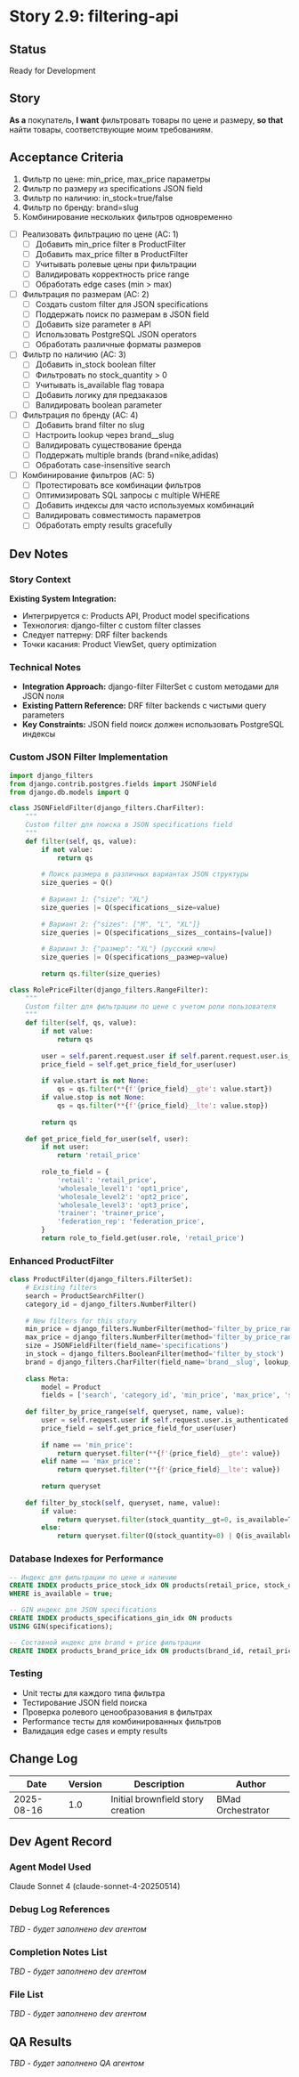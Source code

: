 # Story 2.9: filtering-api

## Status
Ready for Development

## Story
**As a** покупатель,
**I want** фильтровать товары по цене и размеру,
**so that** найти товары, соответствующие моим требованиям.

## Acceptance Criteria

1. Фильтр по цене: min_price, max_price параметры
2. Фильтр по размеру из specifications JSON field
3. Фильтр по наличию: in_stock=true/false
4. Фильтр по бренду: brand=slug
5. Комбинирование нескольких фильтров одновременно

- [ ] Реализовать фильтрацию по цене (AC: 1)
  - [ ] Добавить min_price filter в ProductFilter
  - [ ] Добавить max_price filter в ProductFilter
  - [ ] Учитывать ролевые цены при фильтрации
  - [ ] Валидировать корректность price range
  - [ ] Обработать edge cases (min > max)

- [ ] Фильтрация по размерам (AC: 2)
  - [ ] Создать custom filter для JSON specifications
  - [ ] Поддержать поиск по размерам в JSON field
  - [ ] Добавить size parameter в API
  - [ ] Использовать PostgreSQL JSON operators
  - [ ] Обработать различные форматы размеров

- [ ] Фильтр по наличию (AC: 3)
  - [ ] Добавить in_stock boolean filter
  - [ ] Фильтровать по stock_quantity > 0
  - [ ] Учитывать is_available flag товара
  - [ ] Добавить логику для предзаказов
  - [ ] Валидировать boolean parameter

- [ ] Фильтрация по бренду (AC: 4)
  - [ ] Добавить brand filter по slug
  - [ ] Настроить lookup через brand__slug
  - [ ] Валидировать существование бренда
  - [ ] Поддержать multiple brands (brand=nike,adidas)
  - [ ] Обработать case-insensitive search

- [ ] Комбинирование фильтров (AC: 5)
  - [ ] Протестировать все комбинации фильтров
  - [ ] Оптимизировать SQL запросы с multiple WHERE
  - [ ] Добавить индексы для часто используемых комбинаций
  - [ ] Валидировать совместимость параметров
  - [ ] Обработать empty results gracefully

## Dev Notes

### Story Context
**Existing System Integration:**
- Интегрируется с: Products API, Product model specifications
- Технология: django-filter с custom filter classes
- Следует паттерну: DRF filter backends
- Точки касания: Product ViewSet, query optimization

### Technical Notes
- **Integration Approach:** django-filter FilterSet с custom методами для JSON поля
- **Existing Pattern Reference:** DRF filter backends с чистыми query parameters
- **Key Constraints:** JSON field поиск должен использовать PostgreSQL индексы

### Custom JSON Filter Implementation
```python
import django_filters
from django.contrib.postgres.fields import JSONField
from django.db.models import Q

class JSONFieldFilter(django_filters.CharFilter):
    """
    Custom filter для поиска в JSON specifications field
    """
    def filter(self, qs, value):
        if not value:
            return qs
        
        # Поиск размера в различных вариантах JSON структуры
        size_queries = Q()
        
        # Вариант 1: {"size": "XL"}
        size_queries |= Q(specifications__size=value)
        
        # Вариант 2: {"sizes": ["M", "L", "XL"]}
        size_queries |= Q(specifications__sizes__contains=[value])
        
        # Вариант 3: {"размер": "XL"} (русский ключ)
        size_queries |= Q(specifications__размер=value)
        
        return qs.filter(size_queries)

class RolePriceFilter(django_filters.RangeFilter):
    """
    Custom filter для фильтрации по цене с учетом роли пользователя
    """
    def filter(self, qs, value):
        if not value:
            return qs
        
        user = self.parent.request.user if self.parent.request.user.is_authenticated else None
        price_field = self.get_price_field_for_user(user)
        
        if value.start is not None:
            qs = qs.filter(**{f'{price_field}__gte': value.start})
        if value.stop is not None:
            qs = qs.filter(**{f'{price_field}__lte': value.stop})
        
        return qs
    
    def get_price_field_for_user(self, user):
        if not user:
            return 'retail_price'
        
        role_to_field = {
            'retail': 'retail_price',
            'wholesale_level1': 'opt1_price',
            'wholesale_level2': 'opt2_price',
            'wholesale_level3': 'opt3_price',
            'trainer': 'trainer_price',
            'federation_rep': 'federation_price',
        }
        return role_to_field.get(user.role, 'retail_price')
```

### Enhanced ProductFilter
```python
class ProductFilter(django_filters.FilterSet):
    # Existing filters
    search = ProductSearchFilter()
    category_id = django_filters.NumberFilter()
    
    # New filters for this story
    min_price = django_filters.NumberFilter(method='filter_by_price_range')
    max_price = django_filters.NumberFilter(method='filter_by_price_range')
    size = JSONFieldFilter(field_name='specifications')
    in_stock = django_filters.BooleanFilter(method='filter_by_stock')
    brand = django_filters.CharFilter(field_name='brand__slug', lookup_expr='iexact')
    
    class Meta:
        model = Product
        fields = ['search', 'category_id', 'min_price', 'max_price', 'size', 'in_stock', 'brand']
    
    def filter_by_price_range(self, queryset, name, value):
        user = self.request.user if self.request.user.is_authenticated else None
        price_field = self.get_price_field_for_user(user)
        
        if name == 'min_price':
            return queryset.filter(**{f'{price_field}__gte': value})
        elif name == 'max_price':
            return queryset.filter(**{f'{price_field}__lte': value})
        
        return queryset
    
    def filter_by_stock(self, queryset, name, value):
        if value:
            return queryset.filter(stock_quantity__gt=0, is_available=True)
        else:
            return queryset.filter(Q(stock_quantity=0) | Q(is_available=False))
```

### Database Indexes for Performance
```sql
-- Индекс для фильтрации по цене и наличию
CREATE INDEX products_price_stock_idx ON products(retail_price, stock_quantity) 
WHERE is_available = true;

-- GIN индекс для JSON specifications
CREATE INDEX products_specifications_gin_idx ON products 
USING GIN(specifications);

-- Составной индекс для brand + price фильтрации
CREATE INDEX products_brand_price_idx ON products(brand_id, retail_price);
```

### Testing
- Unit тесты для каждого типа фильтра
- Тестирование JSON field поиска
- Проверка ролевого ценообразования в фильтрах
- Performance тесты для комбинированных фильтров
- Валидация edge cases и empty results

## Change Log

| Date | Version | Description | Author |
|------|---------|-------------|---------|
| 2025-08-16 | 1.0 | Initial brownfield story creation | BMad Orchestrator |

## Dev Agent Record

### Agent Model Used
Claude Sonnet 4 (claude-sonnet-4-20250514)

### Debug Log References  
_TBD - будет заполнено dev агентом_

### Completion Notes List
_TBD - будет заполнено dev агентом_

### File List
_TBD - будет заполнено dev агентом_

## QA Results
_TBD - будет заполнено QA агентом_